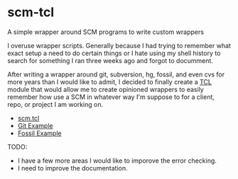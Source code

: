 # scm-tcl
A simple wrapper around SCM programs to write custom wrappers

I overuse wrapper scripts. Generally because I had trying to 
remember what exact setup a need to do certain things or I hate 
using my shell history to search for something I ran three weeks
ago and forgot to documment. 

After writing a wrapper around git, subversion, hg, fossil, and even
cvs for more years than I would like to admit, I decided to finally 
create a [TCL](http://tcl-lang.org) module that would allow me to 
create opinioned wrappers to easily remember how use a SCM in 
whatever way I'm suppose to for a client, repo, or project I am 
working on.

* [scm.tcl](scm.tcl)
* [Git Example](examples/git.tcl)
* [Fossil Example](examples/fossil.tcl)

TODO:

* I have a few more areas I would like to imporove the error checking.
* I need to improve the documentation.

